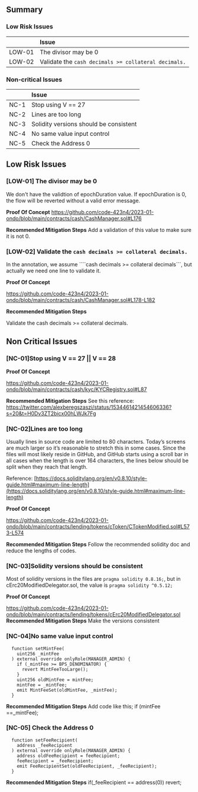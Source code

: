 ## Summary

### Low Risk Issues

|       | Issue                                    | 
| ----- | :--------------------------------------- | 
| LOW-01 | The divisor may be 0 | 
| LOW-02| Validate the ```cash decimals >= collateral decimals.``` | 



### Non-critical Issues

|      | Issue                                    | 
| ---- | :--------------------------------------- | 
| NC-1 | Stop using  V == 27 || V == 28                       |
| NC-2 | Lines are too long |
| NC-3 | Solidity versions should be consistent   |
| NC-4 | No same value input control                                      | 
| NC-5 | Check the Address 0                                         | 


## Low Risk Issues

### [LOW-01] The divisor may be 0

We don't have the validtion of epochDuration value. If epochDuration is 0, the flow will be reverted without a valid error message.


**Proof Of Concept**
https://github.com/code-423n4/2023-01-ondo/blob/main/contracts/cash/CashManager.sol#L176

**Recommended Mitigation Steps**
Add a validation of this value to make sure it is not 0.


### [LOW-02] Validate the ```cash decimals >= collateral decimals.```

In the annotation, we assume ````cash decimals >= collateral decimals```, but actually we need one line to validate it.

**Proof Of Concept**


https://github.com/code-423n4/2023-01-ondo/blob/main/contracts/cash/CashManager.sol#L178-L182

**Recommended Mitigation Steps**

Validate the cash decimals >= collateral decimals.




## Non Critical Issues

### [NC-01]Stop using  V == 27 || V == 28
**Proof Of Concept**

https://github.com/code-423n4/2023-01-ondo/blob/main/contracts/cash/kyc/KYCRegistry.sol#L87

**Recommended Mitigation Steps**
See this reference: 
https://twitter.com/alexberegszaszi/status/1534461421454606336?s=20&t=H0Dv3ZT2bicx00hLWJk7Fg



### [NC-02]Lines are too long

Usually lines in source code are limited to 80 characters. Today’s screens are much larger so it’s reasonable to stretch this in some cases. Since the files will most likely reside in GitHub, and GitHub starts using a scroll bar in all cases when the length is over 164 characters, the lines below should be split when they reach that length.

Reference:
[https://docs.soliditylang.org/en/v0.8.10/style-guide.html#maximum-line-length](https://docs.soliditylang.org/en/v0.8.10/style-guide.html#maximum-line-length)

**Proof Of Concept**

https://github.com/code-423n4/2023-01-ondo/blob/main/contracts/lending/tokens/cToken/CTokenModified.sol#L573-L574


**Recommended Mitigation Steps**
Follow the recommended solidity doc and reduce the lengths of codes.



### [NC-03]Solidity versions should be consistent

Most of solidity versions in the files are ```pragma solidity 0.8.16;```, but in 
cErc20ModifiedDelegator.sol, the value is ```pragma solidity ^0.5.12;```

**Proof Of Concept**

https://github.com/code-423n4/2023-01-ondo/blob/main/contracts/lending/tokens/cErc20ModifiedDelegator.sol
**Recommended Mitigation Steps**
Make the versions consistent



### [NC-04]No same value input control
```
  function setMintFee(
    uint256 _mintFee
  ) external override onlyRole(MANAGER_ADMIN) {
    if (_mintFee >= BPS_DENOMINATOR) {
      revert MintFeeTooLarge();
    }
    uint256 oldMintFee = mintFee;
    mintFee = _mintFee;
    emit MintFeeSet(oldMintFee, _mintFee);
  }
```

**Recommended Mitigation Steps**
Add code like this; if (mintFee ==_mintFee);


### [NC-05] Check the Address 0
```
  function setFeeRecipient(
    address _feeRecipient
  ) external override onlyRole(MANAGER_ADMIN) {
    address oldFeeRecipient = feeRecipient;
    feeRecipient = _feeRecipient;
    emit FeeRecipientSet(oldFeeRecipient, _feeRecipient);
  }
```
**Recommended Mitigation Steps**
if(_feeRecipient == address(0)) revert;

